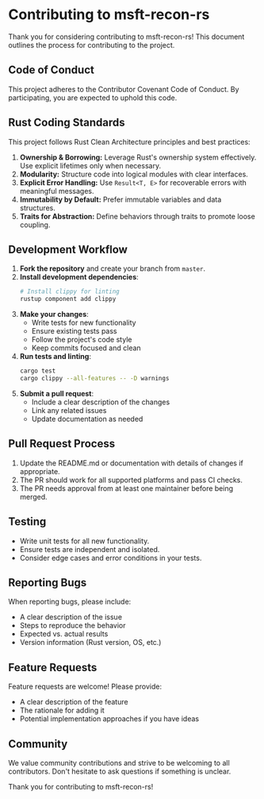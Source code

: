 # Contributing to msft-recon-rs

Thank you for considering contributing to msft-recon-rs! This document outlines the process for contributing to the project.

## Code of Conduct

This project adheres to the Contributor Covenant Code of Conduct. By participating, you are expected to uphold this code.

## Rust Coding Standards

This project follows Rust Clean Architecture principles and best practices:

1. **Ownership & Borrowing:** Leverage Rust's ownership system effectively. Use explicit lifetimes only when necessary.
2. **Modularity:** Structure code into logical modules with clear interfaces.
3. **Explicit Error Handling:** Use `Result<T, E>` for recoverable errors with meaningful messages.
4. **Immutability by Default:** Prefer immutable variables and data structures.
5. **Traits for Abstraction:** Define behaviors through traits to promote loose coupling.

## Development Workflow

1. **Fork the repository** and create your branch from `master`.
2. **Install development dependencies**:
   ```bash
   # Install clippy for linting
   rustup component add clippy
   ```
3. **Make your changes**:
   - Write tests for new functionality
   - Ensure existing tests pass
   - Follow the project's code style
   - Keep commits focused and clean
4. **Run tests and linting**:
   ```bash
   cargo test
   cargo clippy --all-features -- -D warnings
   ```
5. **Submit a pull request**:
   - Include a clear description of the changes
   - Link any related issues
   - Update documentation as needed

## Pull Request Process

1. Update the README.md or documentation with details of changes if appropriate.
2. The PR should work for all supported platforms and pass CI checks.
3. The PR needs approval from at least one maintainer before being merged.

## Testing

- Write unit tests for all new functionality.
- Ensure tests are independent and isolated.
- Consider edge cases and error conditions in your tests.

## Reporting Bugs

When reporting bugs, please include:

- A clear description of the issue
- Steps to reproduce the behavior
- Expected vs. actual results
- Version information (Rust version, OS, etc.)

## Feature Requests

Feature requests are welcome! Please provide:

- A clear description of the feature
- The rationale for adding it
- Potential implementation approaches if you have ideas

## Community

We value community contributions and strive to be welcoming to all contributors. Don't hesitate to ask questions if something is unclear.

Thank you for contributing to msft-recon-rs!
